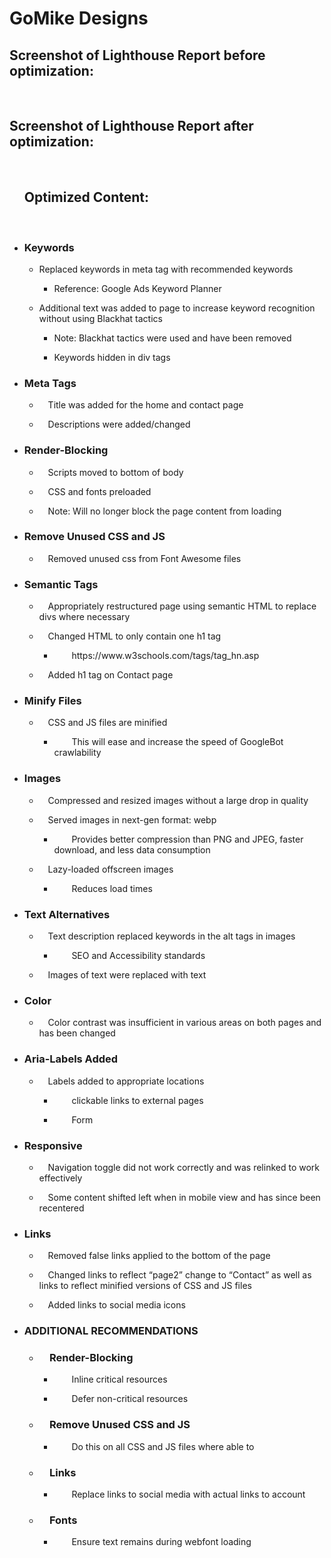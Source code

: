 <html lang="en">
<head></head>
<body>
<h1>GoMike Designs</h1>
<p></p>

<h2>Screenshot of Lighthouse Report before optimization:</h2>

<br>
<h2>Screenshot of Lighthouse Report after optimization:</h2>

<ul><br>
<h2>Optimized Content:</h2>
<br>
<li><h3><b>Keywords</b></h3></li><ul>
<li><p>Replaced keywords in meta tag with recommended keywords</p></li><ul>
  <li><p>Reference: Google Ads Keyword Planner</p></li></ul>
<li><p>Additional text was added to page to increase keyword recognition without using Blackhat tactics</p></li><ul>
  <li><p>Note: Blackhat tactics were used and have been removed</p></li></ul><ul>
<li><p>Keywords hidden in div tags</p></li></ul></ul>
<li><h3><b>Meta Tags</b></h3></li><ul>
<li><p>&emsp;Title was added for the home and contact page</p></li>
<li><p>&emsp;Descriptions were added/changed</p></li></ul>
<li><h3><b>Render-Blocking</b></h3></li><ul>
<li><p>&emsp;Scripts moved to bottom of body </p></li>
<li><p>&emsp;CSS and fonts preloaded</p></li>
<li><p>&emsp;Note: Will no longer block the page content from loading</p></li></ul>
<li><h3><b>Remove Unused CSS and JS</b></h3></li><ul>
<li><p>&emsp;Removed unused css from Font Awesome files</p></li></ul>
<li><h3><b>Semantic Tags</b></h3></li><ul>
<li><p>&emsp;Appropriately restructured page using semantic HTML to replace divs where necessary</p></li>
<li><p>&emsp;Changed HTML to only contain one h1 tag</p></li><ul>
  <li><p>&emsp;&emsp;https://www.w3schools.com/tags/tag_hn.asp</p></li></ul>
<li><p>&emsp;Added h1 tag on Contact page</p></li></ul>
<li><h3><b>Minify Files</b></h3></li><ul>
<li><p>&emsp;CSS and JS files are minified</p></li><ul>
  <li><p>&emsp;&emsp;This will ease and increase the speed of GoogleBot crawlability</p></li></ul></ul>
<li><h3><b>Images</b></h3></li><ul>
<li><p>&emsp;Compressed and resized images without a large drop in quality</p></li>
<li><p>&emsp;Served images in next-gen format: webp</p></li><ul>
  <li><p>&emsp;&emsp;Provides better compression than PNG and JPEG, faster download, and less data consumption</p></li></ul>
<li><p>&emsp;Lazy-loaded offscreen images</p></li><ul>
  <li><p>&emsp;&emsp;Reduces load times</p></li></ul></ul>
<li><h3><b>Text Alternatives</b></h3></li><ul>
<li><p>&emsp;Text description replaced keywords in the alt tags in images</p></li><ul>
  <li><p>&emsp;&emsp;SEO and Accessibility standards</p></li></ul>
<li><p>&emsp;Images of text were replaced with text</p></li></ul>
<li><h3><b>Color</b></h3></li><ul>
<li><p>&emsp;Color contrast was insufficient in various areas on both pages and has been changed</p></li></ul>
<li><h3><b>Aria-Labels Added</b></h3></li><ul>
<li><p>&emsp;Labels added to appropriate locations</p></li><ul>
  <li><p>&emsp;&emsp;clickable links to external pages</p></li>
  <li><p>&emsp;&emsp;Form </p></li></ul></ul>
<li><h3><b>Responsive</b></h3></li><ul>
<li><p>&emsp;Navigation toggle did not work correctly and was relinked to work effectively</p></li>
<li><p>&emsp;Some content shifted left when in mobile view and has since been recentered</p></li></ul>
<li><h3><b>Links</b></h3></li><ul>
<li><p>&emsp;Removed false links applied to the bottom of the page</p></li>
<li><p>&emsp;Changed links to reflect “page2” change to “Contact” as well as links to reflect minified versions of CSS and JS files</p></li>
<li><p>&emsp;Added links to social media icons</p></li></ul>
<li><h3><b>ADDITIONAL RECOMMENDATIONS</b></h3></li><ul>
<li><h3><b>&emsp;Render-Blocking</b></h3></li><ul>
  <li><p>&emsp;&emsp;Inline critical resources</p></li>
  <li><p>&emsp;&emsp;Defer non-critical resources</p></li></ul>
<li><h3><b>&emsp;Remove Unused CSS and JS</b></h3></li><ul>
  <li><p>&emsp;&emsp;Do this on all CSS and JS files where able to</p></li></ul>
<li><h3><b>&emsp;Links</b></h3></li><ul>
    <li><p>&emsp;&emsp;Replace links to social media with actual links to account</p></li></ul>
<li><h3><b>&emsp;Fonts</b></h3></li><ul>
    <li><p>&emsp;&emsp;Ensure text remains during webfont loading</p></li></ul></ul>
</body>

